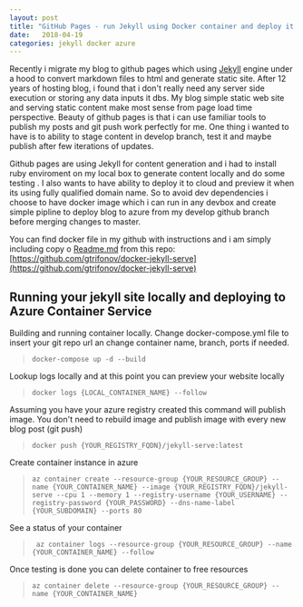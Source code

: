 ```yaml
---
layout: post
title: "GitHub Pages - run Jekyll using Docker container and deploy it using Azure Container Instances"
date:   2018-04-19 
categories: jekyll docker azure
---
```


Recently i migrate my blog to github pages which using [Jekyll](https://github.com/jekyll/jekyll) engine under a hood to convert markdown files to html and generate static site. After 12 years of hosting blog,  i found that i don't really need any server side execution or storing any data inputs it dbs. My blog simple static web site and serving static content make most sense from page load time perspective.
Beauty of github pages is that i can use familiar tools to publish my posts and git push work perfectly for me. One thing i wanted to have is to ability to stage content in develop branch, test it and maybe publish after few iterations of updates.

Github pages are using Jekyll for content generation and i had to install ruby enviroment on my local box to generate content locally and do some testing . I also wants to have ability to deploy it to cloud and preview it when its using fully qualified domain name. So to avoid dev dependencies i choose to have docker image which i can run in any devbox and create simple pipline to deploy blog to azure from my develop github branch before merging changes to master.

You can find docker file in my github with instructions and i am simply including copy o [Readme.md](https://github.com/gtrifonov/docker-jekyll-serve/blob/master/README.md) from this repo:
[https://github.com/gtrifonov/docker-jekyll-serve](https://github.com/gtrifonov/docker-jekyll-serve)

## Running your jekyll site locally and deploying to Azure Container Service

Building and running container locally. Change docker-compose.yml file to insert your git repo url an change container name, branch, ports if needed.

> `docker-compose up -d --build`

Lookup logs locally and at this point you can preview your website locally

> `docker logs {LOCAL_CONTAINER_NAME} --follow`

Assuming you have your azure registry created this command will publish image. You don't need to rebuild image and publish image with every new blog post (git push)

> `docker push {YOUR_REGISTRY_FQDN}/jekyll-serve:latest`

Create container instance in azure

> `az container create --resource-group {YOUR_RESOURCE_GROUP} --name {YOUR_CONTAINER_NAME} --image {YOUR_REGISTRY_FQDN}/jekyll-serve --cpu 1 --memory 1 --registry-username {YOUR_USERNAME} --registry-password {YOUR_PASSWORD} --dns-name-label {YOUR_SUBDOMAIN} --ports 80`

See a status of your container

> ` az container logs --resource-group {YOUR_RESOURCE_GROUP} --name {YOUR_CONTAINER_NAME} --follow`

Once testing is done you can delete container to free resources

> `az container delete --resource-group {YOUR_RESOURCE_GROUP} --name {YOUR_CONTAINER_NAME}`
